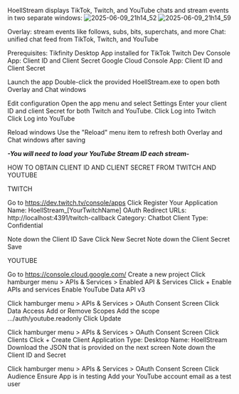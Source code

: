 HoellStream displays TikTok, Twitch, and YouTube chats and stream events in two separate windows:
![2025-06-09_21h14_52](https://github.com/user-attachments/assets/d3358506-16a7-46bd-96aa-75e7a886ef9f)
![2025-06-09_21h14_59](https://github.com/user-attachments/assets/2360c2a6-351b-42d3-be9e-7bdb4781ba13)

Overlay: stream events like follows, subs, bits, superchats, and more
Chat: unified chat feed from TikTok, Twitch, and YouTube

Prerequisites:
Tikfinity Desktop App installed for TikTok 
Twitch Dev Console App: Client ID and Client Secret
Google Cloud Console App: Client ID and Client Secret

Launch the app
Double-click the provided HoellStream.exe to open both Overlay and Chat windows

Edit configuration
Open the app menu and select Settings
Enter your client ID and client Secret for both Twitch and YouTube.
Click Log into Twitch
Click Log into YouTube


Reload windows
Use the "Reload" menu item to refresh both Overlay and Chat windows after saving

***-You will need to load your YouTube Stream ID each stream-***



HOW TO OBTAIN CLIENT ID AND CLIENT SECRET FROM TWITCH AND YOUTUBE

TWITCH

Go to https://dev.twitch.tv/console/apps
Click Register Your Application
    Name: HoellStream_[YourTwitchName]
    OAuth Redirect URLs: http://localhost:4391/twitch-callback
    Category: Chatbot
    Client Type: Confidential

Note down the Client ID
Save
Click New Secret
Note down the Client Secret
Save

YOUTUBE

Go to https://console.cloud.google.com/
Create a new project
Click hamburger menu > APIs & Services > Enabled API & Services
Click + Enable APIs and services
Enable YouTube Data API v3

Click hamburger menu > APIs & Services > OAuth Consent Screen
Click Data Access
Add or Remove Scopes
Add the scope .../auth/youtube.readonly
Click Update

Click hamburger menu > APIs & Services > OAuth Consent Screen
Click Clients
Click + Create Client
    Application Type: Desktop
    Name: HoellStream
Download the JSON that is provided on the next screen
Note down the Client ID and Secret

Click hamburger menu > APIs & Services > OAuth Consent Screen
Click Audience
Ensure App is in testing
Add your YouTube account email as a test user


